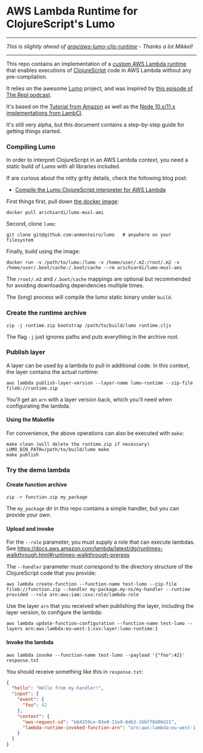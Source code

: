 # AWS Lambda Runtime for ClojureScript's Lumo

---

_This is slightly ahead of [grav/aws-lumo-cljs-runtime](https://github.com/grav/aws-lumo-cljs-runtime) - Thanks a lot Mikkel!_

---


This repo contains an implementation of a [custom AWS Lambda runtime](https://docs.aws.amazon.com/lambda/latest/dg/runtimes-custom.html)
that enables executions of [ClojureScript](http://clojurescript.org) code in AWS Lambda without any pre-compilation.

It relies on the awesome [Lumo](https://github.com/anmonteiro/lumo) project, and
was inspired by [this episode of The Repl podcast](https://www.therepl.net/episodes/14/).

It's based on the [Tutorial from Amazon](https://docs.aws.amazon.com/lambda/latest/dg/runtimes-walkthrough.html)
as well as the [Node 10.x/11.x implementations from LambCI](https://github.com/lambci/node-custom-lambda).

It's still very alpha, but this document contains a step-by-step guide for getting things started.

### Compiling Lumo

In order to interpret ClojureScript in an AWS Lambda context, you need a static build of Lumo with all libraries included.

If are curious about the nitty gritty details, check the following blog post:

 * [Compile the Lumo ClojureScript interpreter for AWS Lambda](https://andrearichiardi.com/blog/posts/aws-lambda-runtime-lumo.html)

First things first, pull down [the docker image](https://cloud.docker.com/repository/docker/arichiardi/lumo-musl-ami):

```shell
docker pull arichiardi/lumo-musl-ami
```

Second, clone `lumo`:

```shell
git clone git@github.com:anmonteiro/lumo   # anywhere on your filesystem
```

Finally, build using the image:

```shell
docker run -v /path/to/lumo:/lumo -v /home/user/.m2:/root/.m2 -v /home/user/.boot/cache:/.boot/cache --rm arichiardi/lumo-musl-ami
```

The `/root/.m2` and `/.boot/cache` mappings are optional but recommended for
avoiding downloading dependencies multiple times.

The (long) process will compile the lumo static binary under `build`.

### Create the runtime archive

```shell
zip -j runtime.zip bootstrap /path/to/build/lumo runtime.cljs
```

The flag `-j` just ignores paths and puts everything in the archive root.

### Publish layer

A layer can be used by a lambda to pull in additional code. In this context, the layer contains the actual runtime:

```shell
aws lambda publish-layer-version --layer-name lumo-runtime --zip-file fileb://runtime.zip
```

You'll get an `arn` with a layer version back, which you'll need when configurating the lambda.

#### Using the Makefile

For convenience, the above operations can also be executed with `make`:

```shell
make clean (will delete the runtime.zip if necessary)
LUMO_BIN_PATH=/path/to/build/lumo make
make publish
```

### Try the demo lambda

#### Create function archive

```shell
zip -r function.zip my_package
```

The `my_package` dir in this repo contains a simple handler, but you can provide your own.

#### Upload and invoke

For the `--role` parameter, you must supply a role that can execute lambdas.
See https://docs.aws.amazon.com/lambda/latest/dg/runtimes-walkthrough.html#runtimes-walkthrough-prereqs

The `--handler` parameter must correspond to the directory structure of the ClojureScript code that you provide:

```shell
aws lambda create-function --function-name test-lumo --zip-file fileb://function.zip --handler my-package.my-ns/my-handler --runtime provided --role arn:aws:iam::xxx:role/lambda-role
```

Use the layer `arn` that you received when publishing the layer, including the layer version, to configure the lambda:

```shell
aws lambda update-function-configuration --function-name test-lumo --layers arn:aws:lambda:eu-west-1:xxx:layer:lumo-runtime:1
```

#### Invoke the lambda

```shell
aws lambda invoke --function-name test-lumo --payload '{"foo":42}' response.txt
```

You should receive something like this in `response.txt`:

```json
{
  "hello": "Hello from my-handler!",
  "input": {
    "event": {
      "foo": 42
    },
    "context": {
      "aws-request-id": "b64259ce-03e0-11e9-8db3-1bbff8d08d21",
      "lambda-runtime-invoked-function-arn": "arn:aws:lambda:eu-west-1:xxx:function:test-lumo"
    }
  }
}
```
